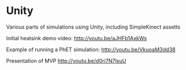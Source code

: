 # Unity
Various parts of simulations using Unity, including SimpleKinect assetts

Initial heatsink demo video:
http://youtu.be/aJHFb1AxkWs

Example of running a PhET simulation:
http://youtu.be/VkuoaM3dd38

Presentation of MVP
http://youtu.be/d0ri7N7lsuU
